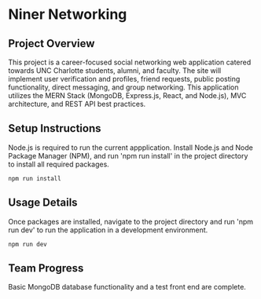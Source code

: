 # Niner Networking

## Project Overview
This project is a career-focused social networking web application catered towards UNC Charlotte students, alumni, and faculty. The site will implement user verification and profiles, friend requests, public posting functionality, direct messaging, and group networking. This application utilizes the MERN Stack (MongoDB, Express.js, React, and Node.js), MVC architecture, and REST API best practices.

## Setup Instructions
Node.js is required to run the current appplication. Install Node.js and Node Package Manager (NPM), and run 'npm run install' in the project directory to install all required packages.
```
npm run install
```

## Usage Details
Once packages are installed, navigate to the project directory and run 'npm run dev' to run the application in a development environment.
```
npm run dev
```

## Team Progress
Basic MongoDB database functionality and a test front end are complete. 
